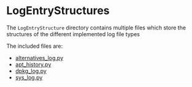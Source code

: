 # LogEntryStructures

The `LogEntryStructure` directory contains multiple files which store the structures of the different implemented log file types

The included files are:
- [alternatives_log.py](./alternatives_log/alternatives_log.md)
- [apt_history.py](./apt_history/apt_history.md)
- [dpkg_log.py](./dpkg_log/dpkg_log.md)
- [sys_log.py](./sys_log/sys_log.md)